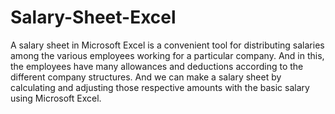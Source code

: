 # Salary-Sheet-Excel
A salary sheet in Microsoft Excel is a convenient tool for distributing salaries among the various employees working for a particular company. And in this, the employees have many allowances and deductions according to the different company structures. And we can make a salary sheet by calculating and adjusting those respective amounts with the basic salary using Microsoft Excel.
